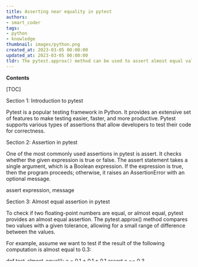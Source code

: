 ```yaml
---
title: Asserting near equality in pytest
authors:
- smart_coder
tags:
- python
- knowledge
thumbnail: images/python.png
created_at: 2023-03-05 00:00:00
updated_at: 2023-03-05 00:00:00
tldr: The pytest.approx() method can be used to assert almost equal values in Python.
---
```


**Contents**

[TOC]

Section 1: Introduction to pytest

Pytest is a popular testing framework in Python. It provides an extensive set of features to make testing easier, faster, and more productive. Pytest supports various types of assertions that allow developers to test their code for correctness. 

Section 2: Assertion in pytest

One of the most commonly used assertions in pytest is assert. It checks whether the given expression is true or false. The assert statement takes a single argument, which is a Boolean expression. If the expression is true, then the program proceeds; otherwise, it raises an AssertionError with an optional message.

assert expression, message

Section 3: Almost equal assertion in pytest

To check if two floating-point numbers are equal, or almost equal, pytest provides an almost equal assertion. The pytest.approx() method compares two values with a given tolerance, allowing for a small range of difference between the values. 

For example, assume we want to test if the result of the following computation is almost equal to 0.3:

def test_almost_equal():
    a = 0.1 + 0.1 + 0.1
    assert a == 0.3

In this case, the test will fail because a is not exactly equal to 0.3 due to floating-point precision. To make the test pass, we can change the assertion to use pytest.approx() as follows:

def test_almost_equal():
    a = 0.1 + 0.1 + 0.1
    assert a == pytest.approx(0.3)

Section 4: Tolerance with almost equal assertion

The pytest.approx() method allows the developer to specify a tolerance value, which is used to compare the two values. The tolerance can be specified by either an absolute or relative error value.

To specify a relative error value, we can set rel=value, where the value is the relative tolerance. To specify an absolute error value, we can set abs=value, where the value is the absolute tolerance. If both are given, then the comparison uses the maximum of the two tolerances.

For example, let's say we want to test if the result of dividing two floating-point numbers is almost equal to 2 with an absolute tolerance of 0.1. We can write the assertion as follows:

def test_division():
    a = 5.0
    b = 2.5
    assert a/b == pytest.approx(2, abs=0.1)

This assertion will pass because a/b is almost equal to 2 with an absolute tolerance of 0.1. 

Conclusion:

In conclusion, pytest provides a variety of assertions to test the code's correctness. When comparing floating-point numbers, we could use pytest.approx() assertion to allow for slight differences between the values, providing a tolerance value.
